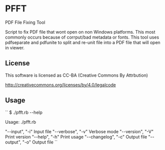 
PFFT
====

PDF File Fixing Tool

Script to fix PDF file that wont open on non Windows platforms.
This most commonly occurs because of corrput/bad metadata or fonts.
This tool uses pdfseparate and pdfunite to split and re-unit file
into a PDF file that will open in viewer.

License
-------

This software is licensed as CC-BA (Creative Commons By Attrbution)

http://creativecommons.org/licenses/by/4.0/legalcode

Usage
-----

``
$ ./pfft.rb --help

Usage: ./pfft.rb

"--input",      "-i"  Input file
"--verbose",    "-v"  Verbose mode
"--version",    "-V"  Print version
"--help",       "-h"  Print usage
"--changelog",  "-c"  Output file
"--output",     "-o"  Output file
``